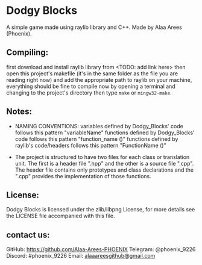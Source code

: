 Dodgy Blocks
=============

A simple game made using raylib library and C++.
Made by Alaa Arees (Phoenix).


Compiling:
-----------
first download and install raylib library from <TODO: add link here>
then open this project's makefile (it's in the same folder as the file you are reading
right now) and add the appropriate path to raylib on your machine, everything
should be fine to compile now by opening a terminal and changing to the project's
directory then type `make` or `mingw32-make`.


Notes:
-----------
- 	NAMING CONVENTIONS: variables defined by Dodgy_Blocks' code follows this pattern "variableName"
	functions defined by Dodgy_Blocks' code follows this pattern "function_name ()"
	functions defined by raylib's code/headers follows this pattern "FunctionName ()"
	
- 	The project is structured to have two files for each class or translation unit.
	The first is a header file ".hpp" and the other is a source file ".cpp".
	The header file contains only prototypes and class declarations and the ".cpp" provides the
	implementation of those functions.

License:
-----------
Dodgy Blocks is licensed under the zlib/libpng License, for more details see the LICENSE
file accompanied with this file.

contact us:
-----------
GitHub:		https://github.com/Alaa-Arees-PHOENIX
Telegram:	@phoenix_9226
Discord:	#phoenix_9226
Email:		alaaareesgithub@gmail.com

